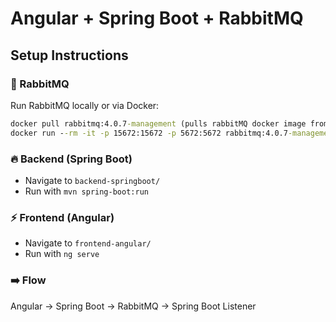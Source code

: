 # Angular + Spring Boot + RabbitMQ 

## Setup Instructions

### 🐇 RabbitMQ
Run RabbitMQ locally or via Docker:
```cmd
docker pull rabbitmq:4.0.7-management (pulls rabbitMQ docker image from docker hub to docker desktop)
docker run --rm -it -p 15672:15672 -p 5672:5672 rabbitmq:4.0.7-management (To run container of docker image)
```

### 🔥 Backend (Spring Boot)
- Navigate to `backend-springboot/`
- Run with `mvn spring-boot:run`

### ⚡ Frontend (Angular)
- Navigate to `frontend-angular/`
- Run with `ng serve`

### ➡️ Flow
Angular → Spring Boot → RabbitMQ → Spring Boot Listener